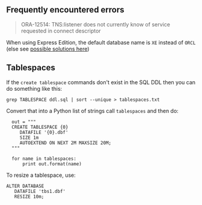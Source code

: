 ## Frequently encountered errors

> ORA-12514: TNS:listener does not currently know of service requested in connect descriptor

When using Express Edition, the default database name is `XE` instead of `ORCL` (else see [possible solutions here]( https://logic.edchen.org/how-to-resolve-ora-12514-tns-listener-does-not-currently-know-of-service-requested-in-connect-descriptor/))

## Tablespaces

If the `create tablespace` commands don't exist in the SQL DDL then you can do something like this:

`grep TABLESPACE ddl.sql | sort --unique > tablespaces.txt`

Convert that into a Python list of strings call `tablespaces` and then do:

```
  out = """
  CREATE TABLESPACE {0}
     DATAFILE '{0}.dbf'
     SIZE 1m
     AUTOEXTEND ON NEXT 2M MAXSIZE 20M;
  """

  for name in tablespaces:
      print out.format(name)

```

To resize a tablespace, use:

```
ALTER DATABASE
   DATAFILE 'tbs1.dbf' 
   RESIZE 10m;
```

